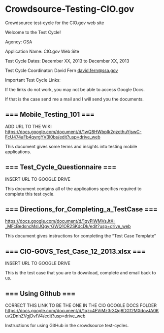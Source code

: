 Crowdsource-Testing-CIO.gov
===========================

Crowdsource test-cycle for the CIO.gov web site

Welcome to the Test Cycle!

Agency: GSA 

Application Name: CIO.gov Web Site

Test Cycle Dates: December XX, 2013 to December XX, 2013

Test Cycle Coordinator: David Fern david.fern@ssa.gov

Important Test Cycle Links: 

If the links do not work, you may not be able to access Google Docs. 

If that is the case send me a mail and I will send you the documents.

=== Mobile_Testing_101 ===
--------------------------
ADD URL TO THE WIKI
https://docs.google.com/document/d/1wQ8HWbpIk2qzcthuYjswC-FcU474aFb4qyrgYV3l0bs/edit?usp=drive_web 

This document gives some terms and insights into testing mobile applications.

=== Test_Cycle_Questionnaire ===
--------------------------------
INSERT URL TO GOOGLE DRIVE

This document contains all of the applications specifics required to complete this test cycle.

=== Directions_for_Completing_a_TestCase ===
---------------------------------------------
https://docs.google.com/document/d/1qyPlWMVsJtX-_MFcBedsncMsIJQgyrGWQ1OR2SKdcDk/edit?usp=drive_web

This document gives instructions for completing the “Test Case Template” 

=== CIO-GOVS_Test_Case_12_2013.xlsx ===
---------------------------------------
INSERT URL TO GOOGLE DRIVE

This is the test case that you are to download, complete and email back to us.

=== Using Github ===
--------------------
CORRECT THIS LINK TO BE THE ONE IN THE CIO GOOGLE DOCS FOLDER
https://docs.google.com/document/d/1qzc4EViMz3r3Qg8DGf2MXdovJA0Kuv2DnhZVgjDvfV4/edit?usp=drive_web

Instructions for using GitHub in the crowdsource test-cycles.

